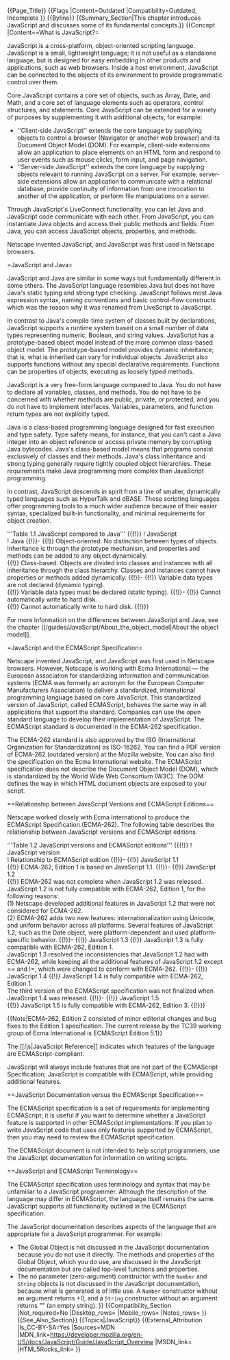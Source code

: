{{Page_Title}}
{{Flags
|Content=Outdated
|Compatibility=Outdated, Incomplete
}}
{{Byline}}
{{Summary_Section|This chapter introduces JavaScript and discusses some of its fundamental concepts.}}
{{Concept
|Content==What is JavaScript?=

JavaScript is a cross-platform, object-oriented scripting language. JavaScript is a small, lightweight language; it is not useful as a standalone language, but is designed for easy embedding in other products and applications, such as web browsers. Inside a host environment, JavaScript can be connected to the objects of its environment to provide programmatic control over them.

Core JavaScript contains a core set of objects, such as Array, Date, and Math, and a core set of language elements such as operators, control structures, and statements. Core JavaScript can be extended for a variety of purposes by supplementing it with additional objects; for example:

* ''Client-side JavaScript'' extends the core language by supplying objects to control a browser (Navigator or another web browser) and its Document Object Model (DOM). For example, client-side extensions allow an application to place elements on an HTML form and respond to user events such as mouse clicks, form input, and page navigation.
* ''Server-side JavaScript'' extends the core language by supplying objects relevant to running JavaScript on a server. For example, server-side extensions allow an application to communicate with a relational database, provide continuity of information from one invocation to another of the application, or perform file manipulations on a server.

Through JavaScript's LiveConnect functionality, you can let Java and JavaScript code communicate with each other. From JavaScript, you can instantiate Java objects and access their public methods and fields. From Java, you can access JavaScript objects, properties, and methods.

Netscape invented JavaScript, and JavaScript was first used in Netscape browsers.

=JavaScript and Java=

JavaScript and Java are similar in some ways but fundamentally different in some others. The JavaScript language resembles Java but does not have Java's static typing and strong type checking. JavaScript follows most Java expression syntax, naming conventions and basic control-flow constructs which was the reason why it was renamed from LiveScript to JavaScript.

In contrast to Java's compile-time system of classes built by declarations, JavaScript supports a runtime system based on a small number of data types representing numeric, Boolean, and string values. JavaScript has a prototype-based object model instead of the more common class-based object model. The prototype-based model provides dynamic inheritance; that is, what is inherited can vary for individual objects. JavaScript also supports functions without any special declarative requirements. Functions can be properties of objects, executing as loosely typed methods.

JavaScript is a very free-form language compared to Java. You do not have to declare all variables, classes, and methods. You do not have to be concerned with whether methods are public, private, or protected, and you do not have to implement interfaces. Variables, parameters, and function return types are not explicitly typed.

Java is a class-based programming language designed for fast execution and type safety. Type safety means, for instance, that you can't cast a Java integer into an object reference or access private memory by corrupting Java bytecodes. Java's class-based model means that programs consist exclusively of classes and their methods. Java's class inheritance and strong typing generally require tightly coupled object hierarchies. These requirements make Java programming more complex than JavaScript programming.

In contrast, JavaScript descends in spirit from a line of smaller, dynamically typed languages such as HyperTalk and dBASE. These scripting languages offer programming tools to a much wider audience because of their easier syntax, specialized built-in functionality, and minimal requirements for object creation.

'''Table 1.1 JavaScript compared to Java'''
{{{!}}
! JavaScript 	
! Java
{{!}}-
{{!}} Object-oriented. No distinction between types of objects. Inheritance is through the prototype mechanism, and properties and methods can be added to any object dynamically. 	
{{!}} Class-based. Objects are divided into classes and instances with all inheritance through the class hierarchy. Classes and instances cannot have properties or methods added dynamically.
{{!}}-
{{!}} Variable data types are not declared (dynamic typing). 	
{{!}} Variable data types must be declared (static typing).
{{!}}-
{{!}} Cannot automatically write to hard disk. 	
{{!}} Cannot automatically write to hard disk.
{{!}}}


For more information on the differences between JavaScript and Java, see the chapter [[/guides/JavaScript/About_the_object_model|About the object model]].

=JavaScript and the ECMAScript Specification=

Netscape invented JavaScript, and JavaScript was first used in Netscape browsers. However, Netscape is working with Ecma International — the European association for standardizing information and communication systems (ECMA was formerly an acronym for the European Computer Manufacturers Association) to deliver a standardized, international programming language based on core JavaScript. This standardized version of JavaScript, called ECMAScript, behaves the same way in all applications that support the standard. Companies can use the open standard language to develop their implementation of JavaScript. The ECMAScript standard is documented in the ECMA-262 specification.

The ECMA-262 standard is also approved by the ISO (International Organization for Standardization) as ISO-16262. You can find a PDF version of ECMA-262 (outdated version) at the Mozilla website. You can also find the specification on the Ecma International website. The ECMAScript specification does not describe the Document Object Model (DOM), which is standardized by the World Wide Web Consortium (W3C). The DOM defines the way in which HTML document objects are exposed to your script.

==Relationship between JavaScript Versions and ECMAScript Editions==

Netscape worked closely with Ecma International to produce the ECMAScript Specification (ECMA-262). The following table describes the relationship between JavaScript versions and ECMAScript editions.

'''Table 1.2 JavaScript versions and ECMAScript editions'''
{{{!}}
! JavaScript version 	
! Relationship to ECMAScript edition
{{!}}-
{{!}} JavaScript 1.1 	
{{!}} ECMA-262, Edition 1 is based on JavaScript 1.1.
{{!}}-
{{!}} JavaScript 1.2 	
{{!}} ECMA-262 was not complete when JavaScript 1.2 was released. JavaScript 1.2 is not fully compatible with ECMA-262, Edition 1, for the following reasons: <br>(1) Netscape developed additional features in JavaScript 1.2 that were not considered for ECMA-262.
<br>(2) ECMA-262 adds two new features: internationalization using Unicode, and uniform behavior across all platforms. Several features of JavaScript 1.2, such as the Date object, were platform-dependent and used platform-specific behavior.
{{!}}-
{{!}} JavaScript 1.3
{{!}} JavaScript 1.3 is fully compatible with ECMA-262, Edition 1. <br>JavaScript 1.3 resolved the inconsistencies that JavaScript 1.2 had with ECMA-262, while keeping all the additional features of JavaScript 1.2 except == and !=, which were changed to conform with ECMA-262.
{{!}}-
{{!}} JavaScript 1.4
{{!}} JavaScript 1.4 is fully compatible with ECMA-262, Edition 1.<br>The third version of the ECMAScript specification was not finalized when JavaScript 1.4 was released.
{{!}}-
{{!}} JavaScript 1.5 	
{{!}} JavaScript 1.5 is fully compatible with ECMA-262, Edition 3.
{{!}}}

{{Note|ECMA-262, Edition 2 consisted of minor editorial changes and bug fixes to the Edition 1 specification. The  current release by the TC39 working group of Ecma International is ECMAScript Edition 5.1}}

The [[/js|JavaScript Reference]] indicates which features of the language are ECMAScript-compliant.

JavaScript will always include features that are not part of the ECMAScript Specification; JavaScript is compatible with ECMAScript, while providing additional features.

==JavaScript Documentation versus the ECMAScript Specification==

The ECMAScript specification is a set of requirements for implementing ECMAScript; it is useful if you want to determine whether a JavaScript feature is supported in other ECMAScript implementations. If you plan to write JavaScript code that uses only features supported by ECMAScript, then you may need to review the ECMAScript specification.

The ECMAScript document is not intended to help script programmers; use the JavaScript documentation for information on writing scripts.

==JavaScript and ECMAScript Terminology==

The ECMAScript specification uses terminology and syntax that may be unfamiliar to a JavaScript programmer. Although the description of the language may differ in ECMAScript, the language itself remains the same. JavaScript supports all functionality outlined in the ECMAScript specification.

The JavaScript documentation describes aspects of the language that are appropriate for a JavaScript programmer. For example:

* The Global Object is not discussed in the JavaScript documentation because you do not use it directly. The methods and properties of the Global Object, which you do use, are discussed in the JavaScript documentation but are called top-level functions and properties.
* The no parameter (zero-argument) constructor with the <code>Number</code> and <code>String</code> objects is not discussed in the JavaScript documentation, because what is generated is of little use. A <code>Number</code> constructor without an argument returns +0, and a <code>String</code> constructor without an argument returns "" (an empty string).
}}
{{Compatibility_Section
|Not_required=No
|Desktop_rows=
|Mobile_rows=
|Notes_rows=
}}
{{See_Also_Section}}
{{Topics|JavaScript}}
{{External_Attribution
|Is_CC-BY-SA=Yes
|Sources=MDN
|MDN_link=https://developer.mozilla.org/en-US/docs/JavaScript/Guide/JavaScript_Overview
|MSDN_link=
|HTML5Rocks_link=
}}
